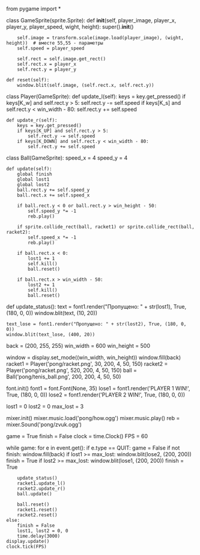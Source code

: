 from pygame import *


class GameSprite(sprite.Sprite):
    def __init__(self, player_image, player_x, player_y, player_speed, wight, height):
        super().__init__()

        self.image = transform.scale(image.load(player_image), (wight, height))  # вместе 55,55 - параметры
        self.speed = player_speed

        self.rect = self.image.get_rect()
        self.rect.x = player_x
        self.rect.y = player_y

    def reset(self):
        window.blit(self.image, (self.rect.x, self.rect.y))


class Player(GameSprite):
    def update_l(self):
        keys = key.get_pressed()
        if keys[K_w] and self.rect.y > 5:
            self.rect.y -= self.speed
        if keys[K_s] and self.rect.y < win_width - 80:
            self.rect.y += self.speed

    def update_r(self):
        keys = key.get_pressed()
        if keys[K_UP] and self.rect.y > 5:
            self.rect.y -= self.speed
        if keys[K_DOWN] and self.rect.y < win_width - 80:
            self.rect.y += self.speed


class Ball(GameSprite):
    speed_x = 4
    speed_y = 4

    def update(self):
        global finish
        global lost1
        global lost2
        ball.rect.y += self.speed_y
        ball.rect.x += self.speed_x

        if ball.rect.y < 0 or ball.rect.y > win_height - 50:
            self.speed_y *= -1
            reb.play()

        if sprite.collide_rect(ball, racket1) or sprite.collide_rect(ball, racket2):
            self.speed_x *= -1
            reb.play()

        if ball.rect.x < 0:
            lost1 += 1
            self.kill()
            ball.reset()

        if ball.rect.x > win_width - 50:
            lost2 += 1
            self.kill()
            ball.reset()


def update_status():
    text = font1.render("Пропущено: " + str(lost1), True, (180, 0, 0))
    window.blit(text, (10, 20))

    text_lose = font1.render("Пропущено: " + str(lost2), True, (180, 0, 0))
    window.blit(text_lose, (400, 20))


back = (200, 255, 255)
win_width = 600
win_height = 500

window = display.set_mode((win_width, win_height))
window.fill(back)
racket1 = Player('pong/racket.png', 30, 200, 4, 50, 150)
racket2 = Player('pong/racket.png', 520, 200, 4, 50, 150)
ball = Ball('pong/tenis_ball.png', 200, 200, 4, 50, 50)

font.init()
font1 = font.Font(None, 35)
lose1 = font1.render('PLAYER 1 WIN!', True, (180, 0, 0))
lose2 = font1.render('PLAYER 2 WIN!', True, (180, 0, 0))

lost1 = 0
lost2 = 0
max_lost = 3

mixer.init()
mixer.music.load('pong/how.ogg')
mixer.music.play()
reb = mixer.Sound('pong/zvuk.ogg')

game = True
finish = False
clock = time.Clock()
FPS = 60

while game:
    for e in event.get():
        if e.type == QUIT:
            game = False
    if not finish:
        window.fill(back)
        if lost1 >= max_lost:
            window.blit(lose2, (200, 200))
            finish = True
        if lost2 >= max_lost:
            window.blit(lose1, (200, 200))
            finish = True

        update_status()
        racket1.update_l()
        racket2.update_r()
        ball.update()

        ball.reset()
        racket1.reset()
        racket2.reset()
    else:
        finish = False
        lost1, lost2 = 0, 0
        time.delay(3000)
    display.update()
    clock.tick(FPS)

